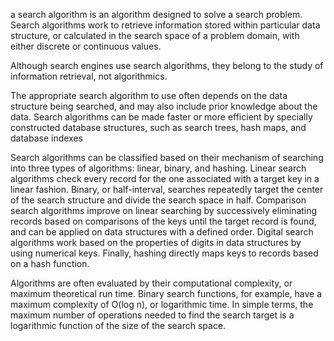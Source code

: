 a search algorithm is an algorithm designed to solve a search problem.
Search algorithms work to retrieve information stored within particular data structure,
or calculated in the search space of a problem domain, with either discrete or continuous values.

Although search engines use search algorithms, they belong to the study of information retrieval, not algorithmics.

The appropriate search algorithm to use often depends on the data structure being searched,
and may also include prior knowledge about the data.
Search algorithms can be made faster or more efficient by specially constructed database structures,
such as search trees, hash maps, and database indexes

Search algorithms can be classified based on their mechanism of searching into three types of algorithms:
linear, binary, and hashing.
Linear search algorithms check every record for the one associated with a target key in a linear fashion.
Binary, or half-interval, searches repeatedly target the center of the search structure and divide the search space in half.
Comparison search algorithms improve on linear searching by successively eliminating records
based on comparisons of the keys until the target record is found,
and can be applied on data structures with a defined order.
Digital search algorithms work based on the properties of digits in data structures by using numerical keys.
Finally, hashing directly maps keys to records based on a hash function.

Algorithms are often evaluated by their computational complexity, or maximum theoretical run time.
Binary search functions, for example, have a maximum complexity of O(log n), or logarithmic time.
In simple terms, the maximum number of operations needed to find the search target is a
logarithmic function of the size of the search space.
